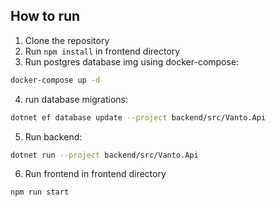 ## How to run
1. Clone the repository
2. Run `npm install` in frontend directory
3. Run postgres database img using docker-compose:  
```bash
docker-compose up -d
```  
4. run database migrations:  
```bash
dotnet ef database update --project backend/src/Vanto.Api
```
5. Run backend:  
```bash
dotnet run --project backend/src/Vanto.Api
```
6. Run frontend in frontend directory  
```bash
npm run start
```